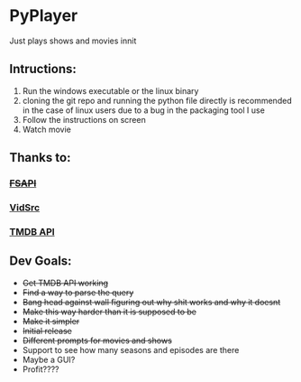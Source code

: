 # PyPlayer
Just plays shows and movies innit

## Intructions:
1. Run the windows executable or the linux binary 
2. cloning the git repo and running the python file directly is recommended in the case of linux users due to a bug in the packaging tool I use
3. Follow the instructions on screen
4. Watch movie

## Thanks to:
### ~~[FSAPI](https://fsapi.xyz/)~~
### [VidSrc](https://vidsrc.me/)
### [TMDB API](https://developers.themoviedb.org/3/getting-started/introduction)

## Dev Goals:
- ~~Get TMDB API working~~
- ~~Find a way to parse the query~~
- ~~Bang head against wall figuring out why shit works and why it doesnt~~
- ~~Make this way harder than it is supposed to be~~
- ~~Make it simpler~~
- ~~Initial release~~
- ~~Different prompts for movies and shows~~
- Support to see how many seasons and episodes are there
- Maybe a GUI?
- Profit????
